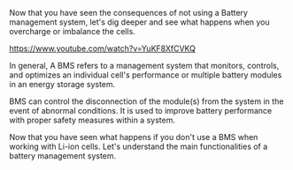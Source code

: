 Now that you have seen the consequences of not using a Battery management system, let's dig deeper and see what happens when you overcharge or imbalance the cells.

https://www.youtube.com/watch?v=YuKF8XfCVKQ

In general, A BMS refers to a management system that monitors, controls, and optimizes an individual cell's performance or multiple battery modules in an energy storage system. 

BMS can control the disconnection
of the module(s) from the system in the event of abnormal conditions. It is used to improve battery performance with proper safety measures within a system.

Now that you have seen what happens if you don't use a BMS when working with Li-ion cells. Let's understand the main functionalities of a battery management system.